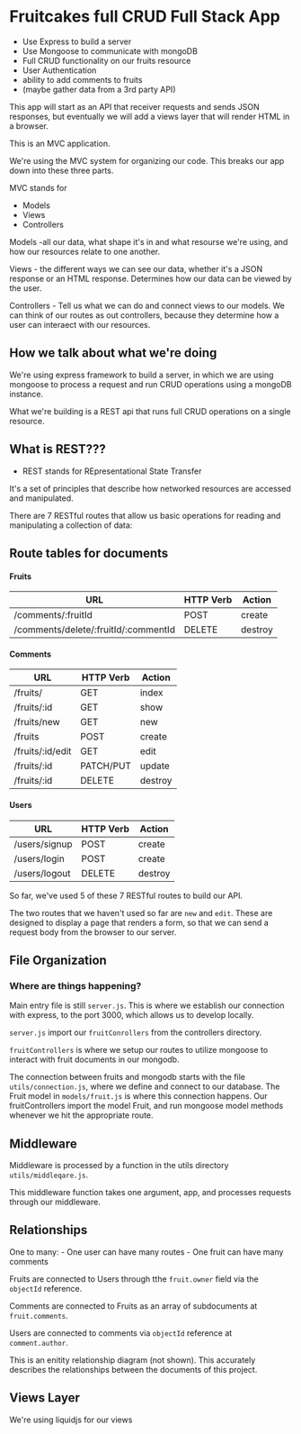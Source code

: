 # Fruitcakes full CRUD Full Stack App

- Use Express to build a server
- Use Mongoose to communicate with mongoDB
- Full CRUD functionality on our fruits resource
- User Authentication
- ability to add comments to fruits
- (maybe gather data from a 3rd party API)


This app will start as an API that receiver requests and sends JSON responses, but eventually we will add a views layer that will render HTML in a browser.

This is an MVC application.  

We're using the MVC system for organizing our code.  This breaks our app down into these three parts.

MVC stands for
- Models
- Views
- Controllers

Models -all our data, what shape it's in and what resourse we're using, and how our resources relate to one another.

Views - the different ways we can see our data, whether it's a JSON response or an HTML response. Determines how our data can be viewed by the user.

Controllers - Tell us what we can do and connect views to our models. We can think of our routes as out controllers, because they determine how a user can interaect with our resources.

## How we talk about what we're doing

We're using express framework to build a server, in which we are using mongoose to process a request and run CRUD operations using a mongoDB instance.

What we're building is a REST api that runs full CRUD operations on a single resource. 

## What is REST???

- REST stands for REpresentational State Transfer

It's a set of principles that describe how networked resources are accessed and manipulated.

There are 7 RESTful routes that allow us basic operations for reading and manipulating a collection of data:

## Route tables for documents

#### Fruits

| **URL**          | **HTTP Verb**|**Action**|
|------------------|--------------|----------|
| /comments/:fruitId| POST          | create  
| /comments/delete/:fruitId/:commentId      | DELETE          | destroy       

#### Comments

| **URL**          | **HTTP Verb**|**Action**|
|------------------|--------------|----------|
| /fruits/         | GET          | index  
| /fruits/:id      | GET          | show       
| /fruits/new      | GET          | new   
| /fruits          | POST         | create   
| /fruits/:id/edit | GET          | edit       
| /fruits/:id      | PATCH/PUT    | update    
| /fruits/:id      | DELETE       | destroy 

#### Users

| **URL**          | **HTTP Verb**|**Action**|
|------------------|--------------|----------|
| /users/signup    | POST         | create 
| /users/login     | POST         | create      
| /users/logout    | DELETE       | destroy   


So far, we've used 5 of these 7 RESTful routes to build our API.

The two routes that we haven't used so far are `new` and `edit`.  These are designed to display a page that renders a form, so that we can send a request body from the browser to our server.

## File Organization
### Where are things happening?

Main entry file is still `server.js`. This is where we establish our connection with express, to the port 3000, which allows us to develop locally. 

`server.js` import our `fruitConrollers` from the controllers directory.

`fruitControllers` is where we setup our routes to utilize mongoose to interact with fruit documents in our mongodb.

The connection between fruits and mongodb starts with the file `utils/connection.js`, where we define and connect to our database. The Fruit model in `models/fruit.js` is where this connection happens. Our fruitControllers import the model Fruit, and run mongoose model methods whenever we hit the appropriate route.

## Middleware

Middleware is processed by a function in the utils directory `utils/middleqare.js`. 

This middleware function takes one argument, app, and processes requests through our middleware.

## Relationships

One to many: 
    - One user can have many routes
    - One fruit can have many comments

Fruits are connected to Users through tthe `fruit.owner` field via the `objectId` reference.

Comments are connected to Fruits as an array of subdocuments at `fruit.comments`.

Users are connected to comments via `objectId` reference at `comment.author`.

This is an enitity relationship diagram (not shown). This accurately describes the relationships between the documents of this project.

## Views Layer

We're using liquidjs for our views
